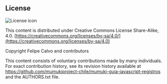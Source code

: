 ## License
![License icon](https://licensebuttons.net/l/by-sa/3.0/88x31.png)

This content is distributed under Creative Commons License Share-Alike, 4.0. [https://creativecommons.org/licenses/by-sa/4.0/](https://creativecommons.org/licenses/by-sa/4.0)

Copyright Felipe Calvo and contributors

This content consists of voluntary contributions made by many
individuals. For exact contribution history, see its revision history
available at https://github.com/mumukiproject-chile/mumuki-guia-javascript-registros and the AUTHORS.txt file.

